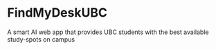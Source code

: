 # FindMyDeskUBC
A smart AI web app that provides UBC students with the best available study-spots on campus 
